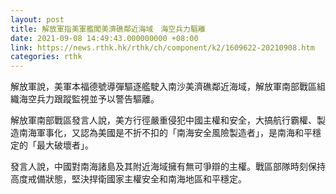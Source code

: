```yaml
---
layout: post
title: 解放軍指美軍艦闖美濟礁鄰近海域　海空兵力驅離
date: 2021-09-08 14:49:43.000000000 +08:00
link: https://news.rthk.hk/rthk/ch/component/k2/1609622-20210908.htm
categories: rthk
---
```


解放軍說，美軍本福德號導彈驅逐艦駛入南沙美濟礁鄰近海域，解放軍南部戰區組織海空兵力跟蹤監視並予以警告驅離。

解放軍南部戰區發言人說，美方行徑嚴重侵犯中國主權和安全，大搞航行霸權、製造南海軍事化，又認為美國是不折不扣的「南海安全風險製造者」，是南海和平穩定的「最大破壞者」。

發言人說，中國對南海諸島及其附近海域擁有無可爭辯的主權。戰區部隊時刻保持高度戒備狀態，堅決捍衛國家主權安全和南海地區和平穩定。
